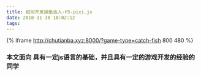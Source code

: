 ```yaml
---
title: 如何开发捕鱼达人-H5-pixi.js
date: 2018-11-30 18:02:12
tags:
---
```

{% iframe http://chutianba.xyz:8000/?game-type=catch-fish 800 480 %}
### **本文面向 具有一定js语言的基础，并且具有一定的游戏开发的经验的同学**

